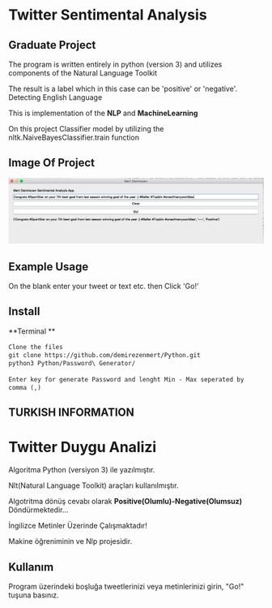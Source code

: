 #  Twitter Sentimental Analysis
## Graduate Project

The program is written entirely in python (version 3) and utilizes components of the Natural Language Toolkit

The result is a label which in this case can be 'positive' or 'negative'.
Detecting English Language

This is implementation of the **NLP** and **MachineLearning**

On this project Classifier model  by utilizing the nltk.NaiveBayesClassifier.train function 

## Image Of Project

<img src="image.png">

## Example Usage

On the blank enter your tweet or text etc. then Click 'Go!'

## Install

**Terminal **

```
Clone the files
git clone https://github.com/demirezenmert/Python.git
python3 Python/Password\ Generator/

Enter key for generate Password and lenght Min - Max seperated by comma (,)
```



## TURKISH INFORMATION

# Twitter Duygu Analizi 

Algoritma Python (versiyon 3) ile yazılmıştır. 

Nlt(Natural Language Toolkit) araçları kullanılmıştır.

Algotritma dönüş cevabı olarak **Positive(Olumlu)-Negative(Olumsuz)** Döndürmektedir...

İngilizce Metinler Üzerinde Çalışmaktadır!

Makine öğreniminin ve Nlp projesidir.

## Kullanım

Program üzerindeki boşluğa tweetlerinizi veya metinlerinizi girin, "Go!" tuşuna basınız.

